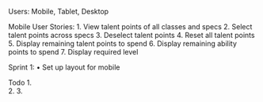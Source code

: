 Users: Mobile, Tablet, Desktop

Mobile User Stories:
	1. View talent points of all classes and specs
	2. Select talent points across specs
	3. Deselect talent points
	4. Reset all talent points
	5. Display remaining talent points to spend
	6. Display remaining ability points to spend
	7. Display required level
	
Sprint 1:
	• Set up layout for mobile

Todo
	1.  
	2. 
	3. 
